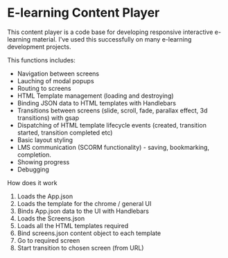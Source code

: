 # E-learning Content Player #

This content player is a code base for developing responsive interactive e-learning material. I've used this successfully on many e-learning development projects.

This functions includes:
- Navigation between screens
- Lauching of modal popups
- Routing to screens
- HTML Template management (loading and destroying)
- Binding JSON data to HTML templates with Handlebars
- Transitions between screens (slide, scroll, fade, parallax effect, 3d transitions) with gsap
- Dispatching of HTML template lifecycle events (created, transition started, transition completed etc)
- Basic layout styling
- LMS communication (SCORM functionality) - saving, bookmarking, completion.
- Showing progress
- Debugging

How does it work
1. Loads the App.json
2. Loads the template for the chrome / general UI
3. Binds App.json data to the UI with Handlebars
2. Loads the Screens.json
3. Loads all the HTML templates required
4. Bind screens.json content object to each template
5. Go to required screen
6. Start transition to chosen screen (from URL)
